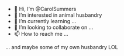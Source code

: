 - 👋 Hi, I’m @CarolSummers
- 👀 I’m interested in animal husbandry
- 🌱 I’m currently learning ...
- 💞️ I’m looking to collaborate on ...
- 📫 How to reach me ...

<!---
CarolSummers/CarolSummers is a ✨ special ✨ repository because its `README.md` (this file) appears on your GitHub profile.
You can click the Preview link to take a look at your changes.
--->
... and maybe some of my own husbandry LOL
